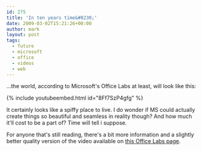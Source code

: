 ```yaml
---
id: 275
title: 'In ten years time&#8230;'
date: 2009-03-02T15:21:26+00:00
author: mark
layout: post
tags:
  - future
  - microsoft
  - office
  - videos
  - web
---
```

&#8230;the world, according to Microsoft's Office Labs at least, will look like this:

{% include youtubeembed.html id="8Ff7SzP4gfg" %}

It certainly looks like a spiffy place to live. I do wonder if MS could actually create things so beautiful and seamless in reality though? And how much it'll cost to be a part of? Time will tell i suppose.

For anyone that's still reading, there's a bit more information and a slightly better quality version of the video available on [this Office Labs page](http://www.officelabs.com/projects/futurevisionmontage/Pages/default.aspx).
